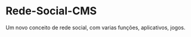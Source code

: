 Rede-Social-CMS
===============

Um novo conceito de rede social, com varias funções, aplicativos, jogos.
